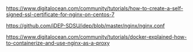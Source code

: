 https://www.digitalocean.com/community/tutorials/how-to-create-a-self-signed-ssl-certificate-for-nginx-on-centos-7

https://github.com/iDEP-SDSU/idep/blob/master/nginx/nginx.conf

https://www.digitalocean.com/community/tutorials/docker-explained-how-to-containerize-and-use-nginx-as-a-proxy